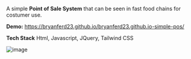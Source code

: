 A simple **Point of Sale System** that can be seen in fast food chains for costumer use.

**Demo:**
https://bryanferd23.github.io/bryanferd23.github.io-simple-pos/

**Tech Stack**
Html, Javascript, JQuery, Tailwind CSS

![image](https://github.com/user-attachments/assets/35511a65-944e-4e8f-bd9d-d6ece351c035)
